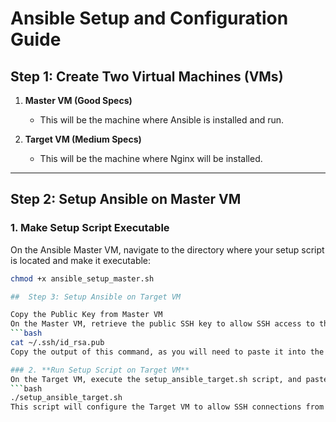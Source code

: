 # Ansible Setup and Configuration Guide

## Step 1: Create Two Virtual Machines (VMs)

1. **Master VM (Good Specs)**
   - This will be the machine where Ansible is installed and run.
   
2. **Target VM (Medium Specs)**
   - This will be the machine where Nginx will be installed.
---
## Step 2: Setup Ansible on Master VM

### 1. **Make Setup Script Executable**

On the Ansible Master VM, navigate to the directory where your setup script is located and make it executable:

```bash
chmod +x ansible_setup_master.sh

##  Step 3: Setup Ansible on Target VM

Copy the Public Key from Master VM
On the Master VM, retrieve the public SSH key to allow SSH access to the Target VM
```bash
cat ~/.ssh/id_rsa.pub
Copy the output of this command, as you will need to paste it into the Target VM.

### 2. **Run Setup Script on Target VM**
On the Target VM, execute the setup_ansible_target.sh script, and paste the copied public key when prompted:
```bash
./setup_ansible_target.sh
This script will configure the Target VM to allow SSH connections from the Master VM and install the necessary packages for Ansible management.

